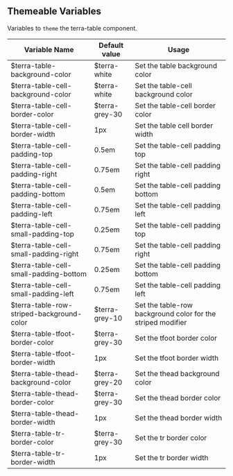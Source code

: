 
## Themeable Variables

Variables to `theme` the terra-table component.

| Variable Name                             | Default value  | Usage                                                       |
|-------------------------------------------|----------------|-------------------------------------------------------------|
| $terra-table-background-color             | $terra-white   | Set the table background color                              |
| $terra-table-cell-background-color        | $terra-white   | Set the table-cell background color                         |
| $terra-table-cell-border-color            | $terra-grey-30 | Set the table-cell border color                             |
| $terra-table-cell-border-width            | 1px            | Set the table cell border width                             |
| $terra-table-cell-padding-top             | 0.5em          | Set the table-cell padding top                              |
| $terra-table-cell-padding-right           | 0.75em         | Set the table-cell padding right                            |
| $terra-table-cell-padding-bottom          | 0.5em          | Set the table-cell padding bottom                           |
| $terra-table-cell-padding-left            | 0.75em         | Set the table-cell padding left                             |
| $terra-table-cell-small-padding-top       | 0.25em         | Set the table-cell padding top                              |
| $terra-table-cell-small-padding-right     | 0.75em         | Set the table-cell padding right                            |
| $terra-table-cell-small-padding-bottom    | 0.25em         | Set the table-cell padding bottom                           |
| $terra-table-cell-small-padding-left      | 0.75em         | Set the table-cell padding left                             |
| $terra-table-row-striped-background-color | $terra-grey-10 | Set the table-row background color for the striped modifier |
| $terra-table-tfoot-border-color           | $terra-grey-30 | Set the tfoot border color                                  |
| $terra-table-tfoot-border-width           | 1px            | Set the tfoot border width                                  |
| $terra-table-thead-background-color       | $terra-grey-20 | Set the thead background color                              |
| $terra-table-thead-border-color           | $terra-grey-30 | Set the thead border color                                  |
| $terra-table-thead-border-width           | 1px            | Set the thead border width                                  |
| $terra-table-tr-border-color              | $terra-grey-30 | Set the tr border color                                     |
| $terra-table-tr-border-width              | 1px            | Set the tr border width                                     |
